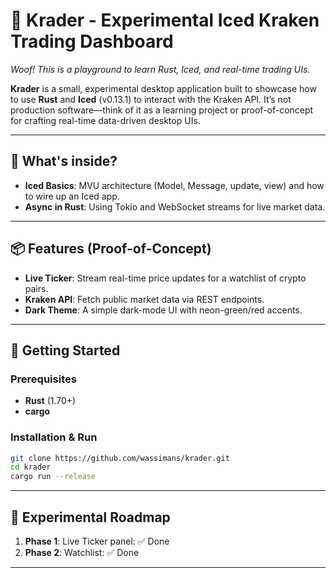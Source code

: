 # 🦑 Krader - Experimental Iced Kraken Trading Dashboard

*Woof! This is a playground to learn Rust, Iced, and real-time trading UIs.*

**Krader** is a small, experimental desktop application built to showcase how to use **Rust** and **Iced** (v0.13.1) to interact with the Kraken API. It’s not production software—think of it as a learning project or proof-of-concept for crafting real-time data-driven desktop UIs.

---

## 🚀 What's inside?

- **Iced Basics**: MVU architecture (Model, Message, update, view) and how to wire up an Iced app.
- **Async in Rust**: Using Tokio and WebSocket streams for live market data.

---

## 📦 Features (Proof-of-Concept)

- **Live Ticker**: Stream real-time price updates for a watchlist of crypto pairs.
- **Kraken API**: Fetch public market data via REST endpoints.
- **Dark Theme**: A simple dark-mode UI with neon-green/red accents.

---

## 🏁 Getting Started

### Prerequisites
- **Rust** (1.70+)
- **cargo**

### Installation & Run

```bash
git clone https://github.com/wassimans/krader.git
cd krader
cargo run --release
```

---

## 📅 Experimental Roadmap

1. **Phase 1**: Live Ticker panel: ✅  Done
2. **Phase 2**: Watchlist: ✅  Done

---

